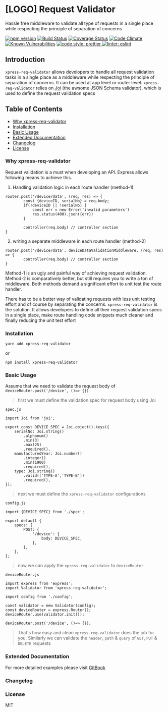 # [LOGO] Request Validator

Hassle free middleware to validate all type of requests in a single place while respecting the principle of separation of concerns

[![npm version](https://img.shields.io/badge/npm-v1.0.0-red.svg)](https://www.npmjs.com/package/xpress-req-validator)
[![Build Status](https://travis-ci.org/IamThilina/xpress-req-validator.svg?branch=master)](https://travis-ci.org/IamThilina/xpress-req-validator)
[![Coverage Status](https://coveralls.io/repos/github/IamThilina/xpress-req-validator/badge.svg?branch=master)](https://coveralls.io/github/IamThilina/xpress-req-validator?branch=master)
[![Code Climate](https://codeclimate.com/github/IamThilina/xpress-req-validator/badges/gpa.svg)](https://codeclimate.com/github/IamThilina/xpress-req-validator)
[![Known Vulnerabilities](https://snyk.io/test/github/IamThilina/xpress-req-validator/badge.svg?targetFile=package.json)](https://snyk.io/test/github/IamThilina/xpress-req-validator?targetFile=package.json)
<a href="#badge">
<img alt="code style: prettier" src="https://img.shields.io/badge/code_style-prettier-ff69b4.svg?style=flat-square">
</a>
<a href="#badge">
<img alt="linter: eslint" src="https://img.shields.io/badge/linter-eslint-9cf.svg">
</a>
## Introduction

`xpress-req-validator` allows developers to handle all request validation tasks in a single place as a middleware while respecting the principle of separation of concerns.
It can be used at app level or router level.
`xpress-req-validator` relies on [Joi](https://github.com/hapijs/joi) (the awsome JSON Schema validator), which is used to define the request validation specs

## Table of Contents

-   [Why xpress-req-validator](#why-xpress-req-validator)
-   [Installation](#installation)
-   [Basic Usage](#basic-usage)
-   [Extended Documentation](#extended-documentation)
-   [Changelog](#changelog)
-   [License](#license)

### Why xpress-req-validator

Request validation is a must when developing an API. Express allows following means to achieve this.

1. Handling validation logic in each route handler (method-1)

```node
router.post('/device/data', (req, res) => {
        const {deviceID, serialNo} = req.body;
        if(!deviceID || !serialNo) {
            const err = new Error('invalid parameters')
            res.status(400).json({err})
        }

        controller(req.body) // controller section
}
```

2. writing a separate middleware in each route handler (method-2)

```node
router.post('/device/data', deviceDataValidationMiddleware, (req, res) => {
        controller(req.body) // controller section
}
```

Method-1 is an ugly and painful way of achieving request validation. Method-2 is comparatively better, but still requires you to write a ton of middleware.
Both methods demand a significant effort to unit test the route handler.

There has to be a better way of validating requests with less unit testing effort and of course by separating the concerns. `xpress-req-validator` is the solution.
It allows developers to define all their request validation specs in a single place, make route handling code snippets much cleaner and finally reducing the unit test effort

### Installation

```node
yarn add xpress-req-validator
```

or

```node
npm install xpress-req-validator
```

### Basic Usage

Assume that we need to validate the request body of `deviceRouter.post('/device', ()=> {})`

> first we must define the validation spec for request body using Joi

`spec.js`
```node
import Joi from 'joi';

export const DEVICE_SPEC = Joi.object().keys({
    serialNo: Joi.string()
        .alphanum()
        .min(3)
        .max(25)
        .required(),
    manufacturedYear: Joi.number()
        .integer()
        .min(1900)
        .required(),
    type: Joi.string()
        .valid(['TYPE-A','TYPE-B'])
        .required(),
});
```

> next we must define the `xpress-req-validator` configurations

`config.js`
```node
import {DEVICE_SPEC} from './spec';

export default {
    specs: {
        POST: {
            '/device': {
                body: DEVICE_SPEC,
            },
        },
    },
};
```

> now we can apply the `xpress-req-validator` to `deviceRouter`

`deviceRouter.js`
```node
import express from 'express';
import Validator from 'xpress-req-validator';

import config from './config';

const validator = new Validator(config);
const deviceRouter = express.Router();
deviceRouter.use(validator.init());

deviceRouter.post('/device', ()=> {});
```

> That's how easy and clean `xpress-req-validator` does the job for you. Similarly we can validate the `header`, `path` & `query`
of `GET`, `PUT` & `DELETE` requests

### Extended Documentation
For more detailed examples please visit [GitBook](https://iamthilina.gitbook.io/xpress-req-validator/)

### Changelog

### License
MIT
